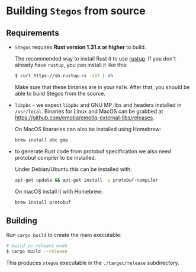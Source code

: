 # Building `Stegos` from source

## Requirements

* `Stegos` requires **Rust version 1.31.x or higher** to build.

    The recommended way to install Rust it to use [rustup](https://www.rustup.rs/).
    If you don't already have `rustup`, you can install it like this:

    ```bash
    $ curl https://sh.rustup.rs -sSf | sh
    ```

    Make sure that these binaries are in your `PATH`.
    After that, you should be able to build Stegos from the source.

* `libpbc` - we expect `libpbc` and GNU MP libs and headers installed in `/usr/local`. Binaries for Linux and MacOS can be grabbed at https://github.com/emotiq/emotiq-external-libs/releases.

    On MacOS libararies can also be installed using Homebrew:

    ```bash
    brew install pbc gmp
    ```

* to generate Rust code from protobuf specification we also need protobuf compiler to be installed.

    Under Debian/Ubuntu this can be installed with:

    ```bash
    apt-get update && apt-get install -y protobuf-compiler
    ```

    On macOS install it with Homebrew:

    ```bash
    brew install protobuf
    ```

## Building

Run `cargo build` to create the main executable:

```bash
# build in release mode
$ cargo build --release
```

This produces `stegos` executable in the `./target/release` subdirectory.
